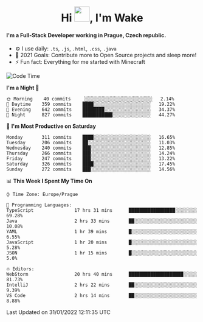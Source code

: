 <h1 align="center">Hi <img src="https://raw.githubusercontent.com/MrWakeCZ/MrWakeCZ/master/Hi.gif" width="40px" />, I'm Wake</h1>

#### I'm a Full-Stack Developer working in Prague, Czech republic.
- ⚙️ I use daily: `.ts`, `.js`, `.html`, `.css`, `.java`
- 🥅 2021 Goals: Contribute more to Open Source projects and sleep more!
- ⚡ Fun fact: Everything for me started with Minecraft

<!--START_SECTION:waka-->
![Code Time](http://img.shields.io/badge/Code%20Time-2%2C103%20hrs%2051%20mins-blue)

**I'm a Night 🦉** 

```text
🌞 Morning    40 commits     ░░░░░░░░░░░░░░░░░░░░░░░░░   2.14% 
🌆 Daytime    359 commits    ████░░░░░░░░░░░░░░░░░░░░░   19.22% 
🌃 Evening    642 commits    ████████░░░░░░░░░░░░░░░░░   34.37% 
🌙 Night      827 commits    ███████████░░░░░░░░░░░░░░   44.27%

```
📅 **I'm Most Productive on Saturday** 

```text
Monday       311 commits    ████░░░░░░░░░░░░░░░░░░░░░   16.65% 
Tuesday      206 commits    ██░░░░░░░░░░░░░░░░░░░░░░░   11.03% 
Wednesday    240 commits    ███░░░░░░░░░░░░░░░░░░░░░░   12.85% 
Thursday     266 commits    ███░░░░░░░░░░░░░░░░░░░░░░   14.24% 
Friday       247 commits    ███░░░░░░░░░░░░░░░░░░░░░░   13.22% 
Saturday     326 commits    ████░░░░░░░░░░░░░░░░░░░░░   17.45% 
Sunday       272 commits    ███░░░░░░░░░░░░░░░░░░░░░░   14.56%

```


📊 **This Week I Spent My Time On** 

```text
⌚︎ Time Zone: Europe/Prague

💬 Programming Languages: 
TypeScript               17 hrs 31 mins      █████████████████░░░░░░░░   69.28% 
Java                     2 hrs 33 mins       ██░░░░░░░░░░░░░░░░░░░░░░░   10.08% 
YAML                     1 hr 39 mins        █░░░░░░░░░░░░░░░░░░░░░░░░   6.55% 
JavaScript               1 hr 20 mins        █░░░░░░░░░░░░░░░░░░░░░░░░   5.28% 
JSON                     1 hr 15 mins        █░░░░░░░░░░░░░░░░░░░░░░░░   5.0%

🔥 Editors: 
WebStorm                 20 hrs 40 mins      ████████████████████░░░░░   81.73% 
IntelliJ                 2 hrs 22 mins       ██░░░░░░░░░░░░░░░░░░░░░░░   9.39% 
VS Code                  2 hrs 14 mins       ██░░░░░░░░░░░░░░░░░░░░░░░   8.88%

```


 Last Updated on 31/01/2022 12:11:35 UTC
<!--END_SECTION:waka-->
